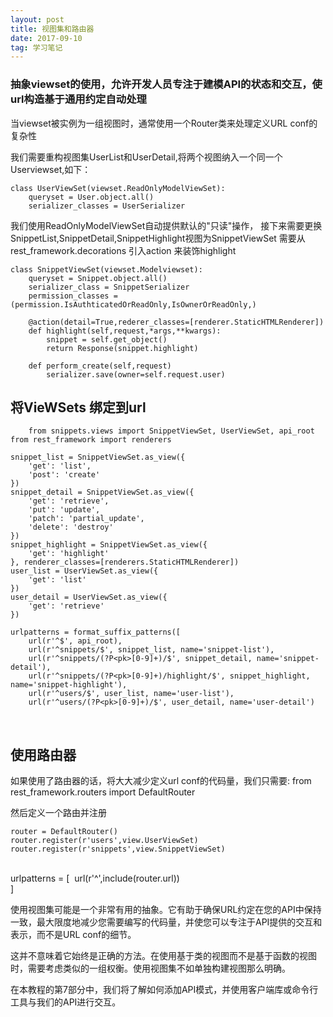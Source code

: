 ```yaml
---
layout: post
title: 视图集和路由器
date: 2017-09-10
tag: 学习笔记
---
```

### 抽象viewset的使用，允许开发人员专注于建模API的状态和交互，使url构造基于通用约定自动处理
当viewset被实例为一组视图时，通常使用一个Router类来处理定义URL conf的复杂性

我们需要重构视图集UserList和UserDetail,将两个视图纳入一个同一个Userviewset,如下：

    class UserViewSet(viewset.ReadOnlyModelViewSet):
        queryset = User.object.all()
        serializer_classes = UserSerializer

我们使用ReadOnlyModelViewSet自动提供默认的"只读"操作，
接下来需要更换SnippetList,SnippetDetail,SnippetHighlight视图为SnippetViewSet
需要从rest_framework.decorations 引入action 来装饰highlight


    class SnippetViewSet(viewset.Modelviewset):
        queryset = Snippet.object.all()
        serializer_class = SnippetSerializer
        permission_classes = (permission.IsAuthticatedOrReadOnly,IsOwnerOrReadOnly,)
        
        @action(detail=True,rederer_classes=[renderer.StaticHTMLRenderer])
        def highlight(self,request,*args,**kwargs):
            snippet = self.get_object()
            return Response(snippet.highlight)  
        
        def perform_create(self,request)
            serializer.save(owner=self.request.user)

## 将VieWSets 绑定到url


        from snippets.views import SnippetViewSet, UserViewSet, api_root
    from rest_framework import renderers
    
    snippet_list = SnippetViewSet.as_view({
        'get': 'list',
        'post': 'create'
    })
    snippet_detail = SnippetViewSet.as_view({
        'get': 'retrieve',
        'put': 'update',
        'patch': 'partial_update',
        'delete': 'destroy'
    })
    snippet_highlight = SnippetViewSet.as_view({
        'get': 'highlight'
    }, renderer_classes=[renderers.StaticHTMLRenderer])
    user_list = UserViewSet.as_view({
        'get': 'list'
    })
    user_detail = UserViewSet.as_view({
        'get': 'retrieve'
    })
    
    urlpatterns = format_suffix_patterns([
        url(r'^$', api_root),
        url(r'^snippets/$', snippet_list, name='snippet-list'),
        url(r'^snippets/(?P<pk>[0-9]+)/$', snippet_detail, name='snippet-detail'),
        url(r'^snippets/(?P<pk>[0-9]+)/highlight/$', snippet_highlight, name='snippet-highlight'),
        url(r'^users/$', user_list, name='user-list'),
        url(r'^users/(?P<pk>[0-9]+)/$', user_detail, name='user-detail')


​            
## 使用路由器

如果使用了路由器的话，将大大减少定义url conf的代码量，我们只需要:
from rest_framework.routers import DefaultRouter

然后定义一个路由并注册

    router = DefaultRouter()
    router.register(r'users',view.UserViewSet)
    router.register(r'snippets',view.SnippetViewSet)


​    
​    urlpatterns = [
​        url(r'^',include(router.url))
​        
    ]

使用视图集可能是一个非常有用的抽象。它有助于确保URL约定在您的API中保持一致，最大限度地减少您需要编写的代码量，并使您可以专注于API提供的交互和表示，而不是URL conf的细节。

这并不意味着它始终是正确的方法。在使用基于类的视图而不是基于函数的视图时，需要考虑类似的一组权衡。使用视图集不如单独构建视图那么明确。

在本教程的第7部分中，我们将了解如何添加API模式，并使用客户端库或命令行工具与我们的API进行交互。
















